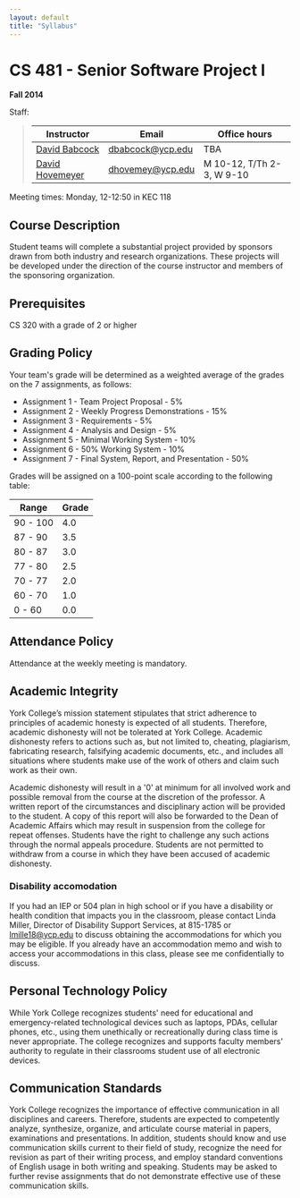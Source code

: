 ```yaml
---
layout: default
title: "Syllabus"
---
```


# CS 481 - Senior Software Project I

**Fall 2014**

Staff:

> Instructor | Email | Office hours
> ---------- | ----- | ------------
> [David Babcock](http://faculty.ycp.edu/~dbabcock) | <dbabcock@ycp.edu> | TBA
> [David Hovemeyer](http://faculty.ycp.edu/~dhovemey) | <dhovemey@ycp.edu> | M 10-12, T/Th 2-3, W 9-10

Meeting times: Monday, 12-12:50 in KEC 118

## Course Description

Student teams will complete a substantial project provided by sponsors drawn from both industry and research organizations. These projects will be developed under the direction of the course instructor and members of the sponsoring organization.

## Prerequisites

CS 320 with a grade of 2 or higher

## Grading Policy

Your team's grade will be determined as a weighted average of the grades on the 7 assignments, as follows:

-   Assignment 1 - Team Project Proposal - 5%
-   Assignment 2 - Weekly Progress Demonstrations - 15%
-   Assignment 3 - Requirements - 5%
-   Assignment 4 - Analysis and Design - 5%
-   Assignment 5 - Minimal Working System - 10%
-   Assignment 6 - 50% Working System - 10%
-   Assignment 7 - Final System, Report, and Presentation - 50%

Grades will be assigned on a 100-point scale according to the following table:

Range|Grade
----|----
90 - 100|4.0
87 - 90|3.5
80 - 87|3.0
77 - 80|2.5
70 - 77|2.0
60 - 70|1.0
0 - 60|0.0

## Attendance Policy

Attendance at the weekly meeting is mandatory.

## Academic Integrity

York College’s mission statement stipulates that strict adherence to principles of academic honesty is expected of all students. Therefore, academic dishonesty will not be tolerated at York College. Academic dishonesty refers to actions such as, but not limited to, cheating, plagiarism, fabricating research, falsifying academic documents, etc., and includes all situations where students make use of the work of others and claim such work as their own.

Academic dishonesty will result in a '0' at minimum for all involved work and possible removal from the course at the discretion of the professor. A written report of the circumstances and disciplinary action will be provided to the student. A copy of this report will also be forwarded to the Dean of Academic Affairs which may result in suspension from the college for repeat offenses. Students have the right to challenge any such actions through the normal appeals procedure. Students are not permitted to withdraw from a course in which they have been accused of academic dishonesty.

### Disability accomodation

If you had an IEP or 504 plan in high school or if you have a disability or health condition that impacts you in the classroom, please contact Linda Miller, Director of Disability Support Services, at 815-1785 or <lmille18@ycp.edu> to discuss obtaining the accommodations for which you may be eligible. If you already have an accommodation memo and wish to access your accommodations in this class, please see me confidentially to discuss.

## Personal Technology Policy

While York College recognizes students' need for educational and emergency-related technological devices such as laptops, PDAs, cellular phones, etc., using them unethically or recreationally during class time is never appropriate. The college recognizes and supports faculty members' authority to regulate in their classrooms student use of all electronic devices.

## Communication Standards

York College recognizes the importance of effective communication in all disciplines and careers. Therefore, students are expected to competently analyze, synthesize, organize, and articulate course material in papers, examinations and presentations. In addition, students should know and use communication skills current to their field of study, recognize the need for revision as part of their writing process, and employ standard conventions of English usage in both writing and speaking. Students may be asked to further revise assignments that do not demonstrate effective use of these communication skills.
